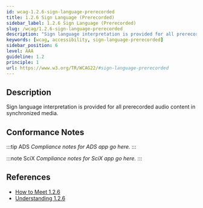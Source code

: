 ```yaml
---
id: wcag-1.2.6-sign-language-prerecorded
title: 1.2.6 Sign Language (Prerecorded)
sidebar_label: 1.2.6 Sign Language (Prerecorded)
slug: /wcag/1.2.6-sign-language-prerecorded
description: "Sign language interpretation is provided for all prerecorded audio content in synchronized media."
keywords: [wcag, accessibility, sign-language-prerecorded]
sidebar_position: 6
level: AAA
guideline: 1.2
principle: 1
url: https://www.w3.org/TR/WCAG22/#sign-language-prerecorded
---
```


## Description

Sign language interpretation is provided for all prerecorded audio content in synchronized media.

## Conformance Notes

:::tip ADS
_Compliance notes for ADS app go here._
:::

:::note SciX
_Compliance notes for SciX app go here._
:::

## References

- [How to Meet 1.2.6](https://www.w3.org/WAI/WCAG22/quickref/#sign-language-prerecorded)
- [Understanding 1.2.6](https://www.w3.org/WAI/WCAG22/Understanding/sign-language-prerecorded.html)



